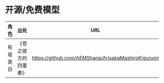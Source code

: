 # 开源/免费模型

|     角色    |        出处       |                        URL                       |                 作者                    |
|-------------|------------------|--------------------------------------------------|----------------------------------------|
|    有坂真白  |《苍之彼方的四重奏》 |https://github.com/AEMShana/ArisakaMashiroKigurumi|[AEMShana](https://github.com/AEMShana) |